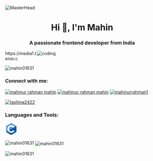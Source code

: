 
<img src="https://1.bp.blogspot.com/-7A4WynwLsMw/XbBpCXG8fHI/AAAAAAAAMt4/uOa1bpLskYgrwGbllhSu2SDj_Mig8SXJQCLcBGAsYHQ/s1600/2000_600px.gif" alt="MasterHead" />
<h1 align="center">Hi 👋, I'm Mahin</h1>
<h3 align="center">A passionate frontend developer from India</h3>
<img align="right" alt="coding" width="400" src="https://media1.tenor.com/m/IieZUsqoYCwAAAAC/developer.gif" />
https://media1.tenor.c



<p align="left"> <img src="https://komarev.com/ghpvc/?username=mahin01631&label=Profile%20views&color=0e75b6&style=flat" alt="mahin01631" /> </p>




<h3 align="left">Connect with me:</h3>
<p align="left">
<a href="https://linkedin.com/in/mahinur rahman mahin" target="blank"><img align="center" src="https://raw.githubusercontent.com/rahuldkjain/github-profile-readme-generator/master/src/images/icons/Social/linked-in-alt.svg" alt="mahinur rahman mahin" height="30" width="40" /></a>
<a href="https://fb.com/mahinur rahman mahin" target="blank"><img align="center" src="https://raw.githubusercontent.com/rahuldkjain/github-profile-readme-generator/master/src/images/icons/Social/facebook.svg" alt="mahinur rahman mahin" height="30" width="40" /></a>
<a href="https://www.codechef.com/users/mahinurrahman1" target="blank"><img align="center" src="https://cdn.jsdelivr.net/npm/simple-icons@3.1.0/icons/codechef.svg" alt="mahinurrahman1" height="30" width="40" /></a>



  
<a href="https://codeforces.com/profile/taslima2422" target="blank"><img align="center" src="https://raw.githubusercontent.com/rahuldkjain/github-profile-readme-generator/master/src/images/icons/Social/codeforces.svg" alt="taslima2422" height="30" width="40" /></a>
</p>



<h3 align="left">Languages and Tools:</h3>
<p align="left"> <a href="https://www.cprogramming.com/" target="_blank" rel="noreferrer"> <img src="https://raw.githubusercontent.com/devicons/devicon/master/icons/c/c-original.svg" alt="c" width="40" height="40"/> </a> </p>



<p><img align="left" src="https://github-readme-stats.vercel.app/api/top-langs?username=mahin01631&show_icons=true&locale=en&layout=compact" alt="mahin01631" /></p>



<p>&nbsp;<img align="center" src="https://github-readme-stats.vercel.app/api?username=mahin01631&show_icons=true&locale=en" alt="mahin01631" /></p>



<p><img align="center" src="https://github-readme-streak-stats.herokuapp.com/?user=mahin01631&" alt="mahin01631" /></p>


